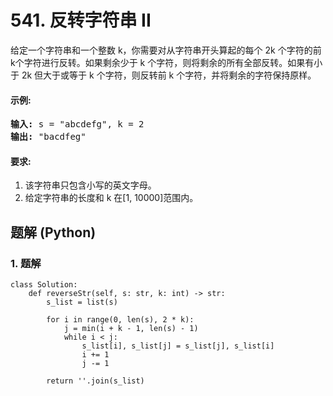# 541. 反转字符串 II
给定一个字符串和一个整数 k，你需要对从字符串开头算起的每个 2k 个字符的前k个字符进行反转。如果剩余少于 k 个字符，则将剩余的所有全部反转。如果有小于 2k 但大于或等于 k 个字符，则反转前 k 个字符，并将剩余的字符保持原样。

#### 示例:
<pre>
<strong>输入:</strong> s = "abcdefg", k = 2
<strong>输出:</strong> "bacdfeg"
</pre>

#### 要求:
1. 该字符串只包含小写的英文字母。
2. 给定字符串的长度和 k 在[1, 10000]范围内。

## 题解 (Python)

### 1. 题解
```Python3
class Solution:
    def reverseStr(self, s: str, k: int) -> str:
        s_list = list(s)

        for i in range(0, len(s), 2 * k):
            j = min(i + k - 1, len(s) - 1)
            while i < j:
                s_list[i], s_list[j] = s_list[j], s_list[i]
                i += 1
                j -= 1

        return ''.join(s_list)
```
